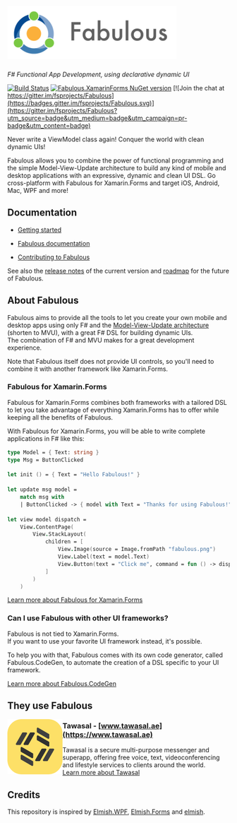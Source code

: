 # <img src="logo/logo-title.png" height="120px" alt="Fabulous" />

*F# Functional App Development, using declarative dynamic UI*

 [![Build Status](https://dev.azure.com/timothelariviere/Fabulous/_apis/build/status/Full%20Build?branchName=master)](https://dev.azure.com/timothelariviere/Fabulous/_build/latest?definitionId=7&branchName=master) [![Fabulous.XamarinForms NuGet version](https://badge.fury.io/nu/Fabulous.XamarinForms.svg)](https://badge.fury.io/nu/Fabulous.XamarinForms) [![Join the chat at https://gitter.im/fsprojects/Fabulous](https://badges.gitter.im/fsprojects/Fabulous.svg)](https://gitter.im/fsprojects/Fabulous?utm_source=badge&utm_medium=badge&utm_campaign=pr-badge&utm_content=badge)

Never write a ViewModel class again! Conquer the world with clean dynamic UIs!

Fabulous allows you to combine the power of functional programming and the simple Model-View-Update architecture to build any kind of mobile and desktop applications with an expressive, dynamic and clean UI DSL. Go cross-platform with Fabulous for Xamarin.Forms and target iOS, Android, Mac, WPF and more!

## Documentation

* [Getting started](https://fsprojects.github.io/Fabulous/Fabulous.XamarinForms/index.html#getting-started)

* [Fabulous documentation](https://fsprojects.github.io/Fabulous/)

* [Contributing to Fabulous](.github/GETTING_STARTED.md)

See also the [release notes](RELEASE_NOTES.md) of the current version and [roadmap](ROADMAP.md) for the future of Fabulous.

## About Fabulous

Fabulous aims to provide all the tools to let you create your own mobile and desktop apps using only F# and the [Model-View-Update architecture](https://guide.elm-lang.org/architecture/) (shorten to MVU), with a great F# DSL for building dynamic UIs.  
The combination of F# and MVU makes for a great development experience.

Note that Fabulous itself does not provide UI controls, so you'll need to combine it with another framework like Xamarin.Forms.

### Fabulous for Xamarin.Forms

Fabulous for Xamarin.Forms combines both frameworks with a tailored DSL to let you take advantage of everything Xamarin.Forms has to offer while keeping all the benefits of Fabulous.

With Fabulous for Xamarin.Forms, you will be able to write complete applications in F# like this:
```fsharp
type Model = { Text: string }
type Msg = ButtonClicked

let init () = { Text = "Hello Fabulous!" }

let update msg model =
    match msg with
    | ButtonClicked -> { model with Text = "Thanks for using Fabulous!" }

let view model dispatch =
    View.ContentPage(
        View.StackLayout(
            children = [
                View.Image(source = Image.fromPath "fabulous.png")
                View.Label(text = model.Text)
                View.Button(text = "Click me", command = fun () -> dispatch ButtonClicked)
            ]
        )
    )
```

[Learn more about Fabulous for Xamarin.Forms](https://github.com/fsprojects/Fabulous/tree/master/Fabulous.XamarinForms)

### Can I use Fabulous with other UI frameworks?

Fabulous is not tied to Xamarin.Forms.  
If you want to use your favorite UI framework instead, it's possible.

To help you with that, Fabulous comes with its own code generator, called Fabulous.CodeGen, to automate the creation of a DSL specific to your UI framework.

[Learn more about Fabulous.CodeGen](Fabulous.CodeGen/README.md)

## They use Fabulous

<img alt="Tawasal" src="docs/assets/apps-using-fabulous/tawasal/logo.png" height="125" align="left" />

### Tawasal - [www.tawasal.ae](https://www.tawasal.ae)

Tawasal is a secure multi-purpose messenger and superapp, offering free voice, text, videoconferencing and lifestyle services to clients around the world.  
[Learn more about Tawasal](https://fsprojects.github.io/Fabulous/Fabulous.XamarinForms/they-use-fabulous.html#Tawasal)

## Credits
This repository is inspired by [Elmish.WPF](https://github.com/Prolucid/Elmish.WPF), [Elmish.Forms](https://github.com/dboris/elmish-forms) and [elmish](https://github.com/elmish/elmish).

